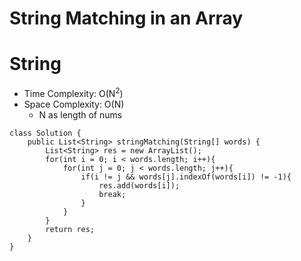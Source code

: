 # String Matching in an Array
# String
* Time Complexity: O(N<sup>2</sup>)
* Space Complexity: O(N)
	* N as length of nums
```
class Solution {
    public List<String> stringMatching(String[] words) {
        List<String> res = new ArrayList();
        for(int i = 0; i < words.length; i++){
            for(int j = 0; j < words.length; j++){
                if(i != j && words[j].indexOf(words[i]) != -1){
                    res.add(words[i]);
                    break;
                }
            }
        }
        return res;
    }
}
```